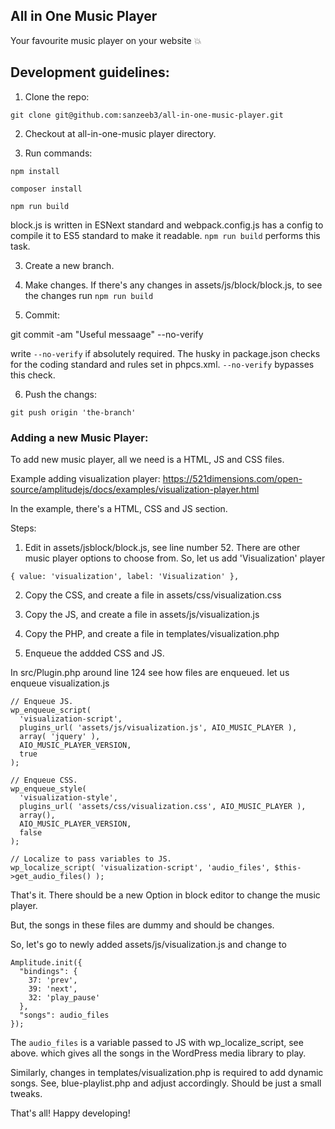 ## All in One Music Player

Your favourite music player on your website :boom:

## Development guidelines:

1) Clone the repo: 

```git clone git@github.com:sanzeeb3/all-in-one-music-player.git```

2) Checkout at all-in-one-music player directory.

3) Run commands:

```npm install```

```composer install```

```npm run build```


block.js is written in ESNext standard and webpack.config.js has a config to compile it to ES5 standard to make it readable. `npm run build` performs this task.

3) Create a new branch.

4) Make changes. If there's any changes in assets/js/block/block.js, to see the changes run ```npm run build```

5) Commit:

git commit -am "Useful messaage" --no-verify

write `--no-verify` if absolutely required. The husky in package.json checks for the coding standard and rules set in phpcs.xml. `--no-verify` bypasses this check.

6) Push the changs:

`git push origin 'the-branch'`



### Adding a new Music Player:

To add  new music player, all we need is a HTML, JS and CSS files.

Example adding visualization player: https://521dimensions.com/open-source/amplitudejs/docs/examples/visualization-player.html

In the example, there's a HTML, CSS and JS section.


Steps:


1) Edit in assets/jsblock/block.js, see line number 52. There are other music player options to choose from. So, let us add 'Visualization' player

``{ value: 'visualization', label: 'Visualization' },``

2) Copy the CSS, and create a file in assets/css/visualization.css
3) Copy the JS, and create a file in assets/js/visualization.js
4) Copy the PHP, and create a file in templates/visualization.php


5) Enqueue the addded CSS and JS.

In src/Plugin.php around line 124 see how files are enqueued. let us enqueue visualization.js

```
// Enqueue JS.
wp_enqueue_script(
  'visualization-script',
  plugins_url( 'assets/js/visualization.js', AIO_MUSIC_PLAYER ),
  array( 'jquery' ),
  AIO_MUSIC_PLAYER_VERSION,
  true
);

// Enqueue CSS.
wp_enqueue_style(
  'visualization-style',
  plugins_url( 'assets/css/visualization.css', AIO_MUSIC_PLAYER ),
  array(),
  AIO_MUSIC_PLAYER_VERSION,
  false
);

// Localize to pass variables to JS.
wp_localize_script( 'visualization-script', 'audio_files', $this->get_audio_files() );
```

That's it. There should be a new Option in block editor to change the music player.

But, the songs in these files are dummy and should be changes.

So, let's go to newly added assets/js/visualization.js and change to 

```
Amplitude.init({
  "bindings": {
    37: 'prev',
    39: 'next',
    32: 'play_pause'
  },
  "songs": audio_files
});
```


The `audio_files` is a variable passed to JS with wp_localize_script, see above. which gives all the songs in the WordPress media library to play.

Similarly, changes in templates/visualization.php is required to add dynamic songs. See, blue-playlist.php and adjust accordingly. Should be just a small tweaks.


That's all! Happy developing!

